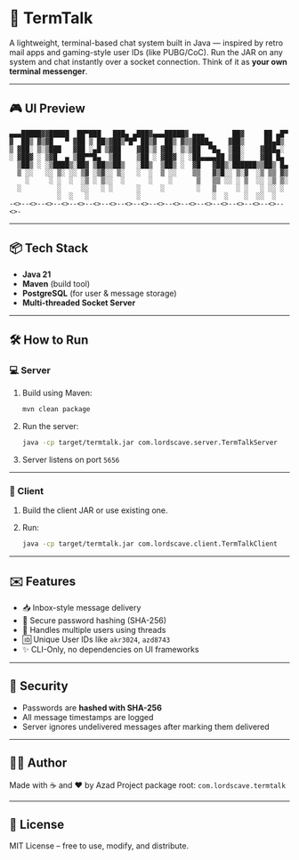 # 🔨 TermTalk

A lightweight, terminal-based chat system built in Java — inspired by retro mail apps and gaming-style user IDs (like PUBG/CoC).
Run the JAR on any system and chat instantly over a socket connection. Think of it as **your own terminal messenger**.

---

## 🎮 UI Preview

```
▄▄▄█████▓▓█████  ██▀███   ███▄ ▄███▓▄▄▄█████▓ ▄▄▄       ██▓     ██ ▄█▀  
▓  ██▒ ▓▒▓█   ▀ ▓██ ▒ ██▒▓██▒▀█▀ ██▒▓  ██▒ ▓▒▒████▄    ▓██▒     ██▄█▒   
▒ ▓██░ ▒░▒███   ▓██ ░▄█ ▒▓██    ▓██░▒ ▓██░ ▒░▒██  ▀█▄  ▒██░    ▓███▄░   
░ ▓██▓ ░ ▒▓█  ▄ ▒██▀▀█▄  ▒██    ▒██ ░ ▓██▓ ░ ░██▄▄▄▄██ ▒██░    ▓██ █▄   
  ▒██▒ ░ ░▒████▒░██▓ ▒██▒▒██▒   ░██▒  ▒██▒ ░  ▓█   ▓██▒░██████▒▒██▒ █▄  
  ▒ ░░   ░░ ▒░ ░░ ▒▓ ░▒▓░░ ▒░   ░  ░  ▒ ░░    ▒▒   ▓▒█░░ ▒░▓  ░▒ ▒▒ ▓▒  
    ░     ░ ░  ░  ░▒ ░ ▒░░  ░      ░    ░      ▒   ▒▒ ░░ ░ ▒  ░░ ░▒ ▒░  
  ░         ░     ░░   ░ ░      ░     ░        ░   ▒     ░ ░   ░ ░░ ░   
            ░  ░   ░            ░                  ░  ░    ░  ░░  ░     
-<>--<>--<>--<>--<>--<>--<>--<>--<>--<>--<>--<>--<>--<>--<>--<>--<>--<>-
```

---

## 📦 Tech Stack

* **Java 21**
* **Maven** (build tool)
* **PostgreSQL** (for user & message storage)
* **Multi-threaded Socket Server**

---

## 🛠️ How to Run

### 💻 Server

1. Build using Maven:

   ```bash
   mvn clean package
   ```

2. Run the server:

   ```bash
   java -cp target/termtalk.jar com.lordscave.server.TermTalkServer
   ```

3. Server listens on port `5656`

---

### 👤 Client

1. Build the client JAR or use existing one.
2. Run:

   ```bash
   java -cp target/termtalk.jar com.lordscave.client.TermTalkClient
   ```

---

## ✉️ Features

* 📥 Inbox-style message delivery
* 🔐 Secure password hashing (SHA-256)
* 🥵 Handles multiple users using threads
* 🆔 Unique User IDs like `akr3024`, `azd8743`
* ✨ CLI-Only, no dependencies on UI frameworks

---

## 🔐 Security

* Passwords are **hashed with SHA-256**
* All message timestamps are logged
* Server ignores undelivered messages after marking them delivered

---

## 🧑‍💻 Author

Made with ☕ and ❤️ by Azad
Project package root: `com.lordscave.termtalk`

---

## 📜 License

MIT License – free to use, modify, and distribute.
